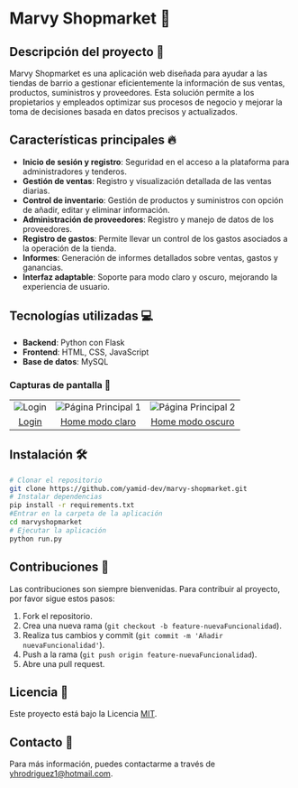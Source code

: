 # Marvy Shopmarket 🛒

## Descripción del proyecto 📝
Marvy Shopmarket es una aplicación web diseñada para ayudar a las tiendas de barrio a gestionar eficientemente la información de sus ventas, productos, suministros y proveedores. Esta solución permite a los propietarios y empleados optimizar sus procesos de negocio y mejorar la toma de decisiones basada en datos precisos y actualizados.

## Características principales 🔥
- **Inicio de sesión y registro**: Seguridad en el acceso a la plataforma para administradores y tenderos.
- **Gestión de ventas**: Registro y visualización detallada de las ventas diarias.
- **Control de inventario**: Gestión de productos y suministros con opción de añadir, editar y eliminar información.
- **Administración de proveedores**: Registro y manejo de datos de los proveedores.
- **Registro de gastos**: Permite llevar un control de los gastos asociados a la operación de la tienda.
- **Informes**: Generación de informes detallados sobre ventas, gastos y ganancias.
- **Interfaz adaptable**: Soporte para modo claro y oscuro, mejorando la experiencia de usuario.


## Tecnologías utilizadas 💻
- **Backend**: Python con Flask
- **Frontend**: HTML, CSS, JavaScript
- **Base de datos**: MySQL

### Capturas de pantalla 📸
| | | |
|:---:|:---:|:---:|
| ![Login](https://i.postimg.cc/pTh6cKpR/login.png) | ![Página Principal 1](https://i.postimg.cc/2yqrwqfZ/home2.png) | ![Página Principal 2](https://i.postimg.cc/3wKsJyWH/home.png) |
| [Login](https://postimg.cc/PpHyPpWR) | [Home modo claro](https://postimg.cc/vxdJ8ZTY) | [Home modo oscuro](https://postimg.cc/yDbQL8Ff) |


## Instalación 🛠️
```bash
# Clonar el repositorio
git clone https://github.com/yamid-dev/marvy-shopmarket.git
# Instalar dependencias
pip install -r requirements.txt
#Entrar en la carpeta de la aplicación
cd marvyshopmarket
# Ejecutar la aplicación
python run.py
```
## Contribuciones 👥
Las contribuciones son siempre bienvenidas. Para contribuir al proyecto, por favor sigue estos pasos:

1. Fork el repositorio.
2. Crea una nueva rama (`git checkout -b feature-nuevaFuncionalidad`).
3. Realiza tus cambios y commit (`git commit -m 'Añadir nuevaFuncionalidad'`).
4. Push a la rama (`git push origin feature-nuevaFuncionalidad`).
5. Abre una pull request.

## Licencia 📄
Este proyecto está bajo la Licencia [MIT](url-de-la-licencia).

## Contacto 📧
Para más información, puedes contactarme a través de [yhrodriguez1@hotmail.com](mailto:yhrodriguez1@hotmail.com).

